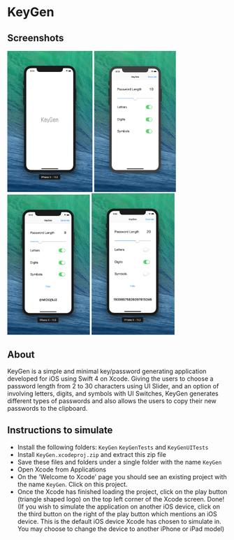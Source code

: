 # KeyGen

## Screenshots
<img src="https://github.com/adbht/KeyGen/blob/master/Screenshots/Launch%20Screen.jpg" width="195">                         <img src="https://github.com/adbht/KeyGen/blob/master/Screenshots/Default%20Screen.png" width="187">                       <img src="https://github.com/adbht/KeyGen/blob/master/Screenshots/Generating%20Password%20(Example%202).png" width="189">         <img src="https://github.com/adbht/KeyGen/blob/master/Screenshots/Generating%20Password%20(Example%203).png" width="190">                            

## About
KeyGen is a simple and minimal key/password generating application developed for iOS using Swift 4 on Xcode. Giving the users to choose a password length from 2 to 30 characters using UI Slider, and an option of involving letters, digits, and symbols with UI Switches, KeyGen generates different types of passwords and also allows the users to copy their new passwords to the clipboard.

## Instructions to simulate
   - Install the following folders: ```KeyGen``` ```KeyGenTests``` and ```KeyGenUITests```
   - Install ```KeyGen.xcodeproj.zip``` and extract this zip file
   - Save these files and folders under a single folder with the name ```KeyGen```
   - Open Xcode from Applications
   - On the 'Welcome to Xcode' page you should see an existing project with the name ```KeyGen```. Click on this project.
   - Once the Xcode has finished loading the project, click on the play button (triangle shaped logo) on the top left corner of the Xcode screen. Done! (If you wish to simulate the application on another iOS device, click on the third button on the right of the play button which mentions an iOS device. This is the default iOS device Xcode has chosen to simulate in. You may choose to change the device to another iPhone or iPad model)
